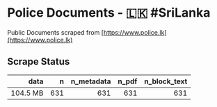 # Police Documents - 🇱🇰 #SriLanka

Public Documents scraped from [https://www.police.lk](https://www.police.lk)

## Scrape Status

data | n | n_metadata | n_pdf | n_block_text
---:|---:|---:|---:|---:
104.5 MB | 631 | 631 | 631 | 631
